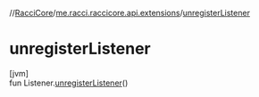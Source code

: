 //[RacciCore](../../index.md)/[me.racci.raccicore.api.extensions](index.md)/[unregisterListener](unregister-listener.md)

# unregisterListener

[jvm]\
fun Listener.[unregisterListener](unregister-listener.md)()
